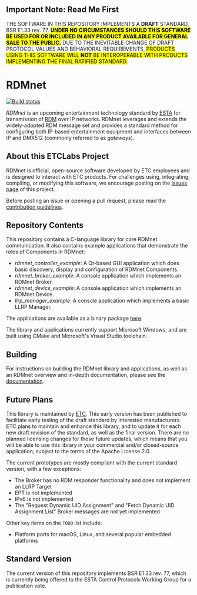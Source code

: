 ## Important Note: Read Me First

THE SOFTWARE IN THIS REPOSITORY IMPLEMENTS A **DRAFT** STANDARD, BSR E1.33
rev. 77. <mark><b>UNDER NO CIRCUMSTANCES SHOULD THIS SOFTWARE BE USED FOR OR
INCLUDED IN ANY PRODUCT AVAILABLE FOR GENERAL SALE TO THE PUBLIC.</b></mark>
DUE TO THE INEVITABLE CHANGE OF DRAFT PROTOCOL VALUES AND BEHAVIORAL
REQUIREMENTS, <mark>PRODUCTS USING THIS SOFTWARE WILL **NOT** BE INTEROPERABLE
WITH PRODUCTS IMPLEMENTING THE FINAL RATIFIED STANDARD.</mark>

# RDMnet

[![Build status](https://ci.appveyor.com/api/projects/status/76wa62avw50x7r9o?svg=true)](https://ci.appveyor.com/project/ETCLabs/rdmnet)

*RDMnet* is an upcoming entertainment technology standard by
[ESTA](http://tsp.esta.org) for transmission of [RDM](http://www.rdmprotocol.org)
over IP networks. RDMnet leverages and extends the widely-adopted RDM message
set and provides a standard method for configuring both IP-based entertainment
equipment and interfaces between IP and DMX512 (commonly referred to as
*gateways*).

## About this ETCLabs Project

RDMnet is official, open-source software developed by ETC employees and is
designed to interact with ETC products. For challenges using, integrating,
compiling, or modifying this software, we encourage posting on the
[issues page](https://github.com/ETCLabs/RDMnet/issues) of this project.

Before posting an issue or opening a pull request, please read the
[contribution guidelines](./CONTRIBUTING.md).

## Repository Contents

This repository contains a C-language library for core RDMnet communication. It
also contains example applications that demonstrate the roles of Components in
RDMnet:

* *rdmnet_controller_example*: A Qt-based GUI application which does basic discovery,
display and configuration of RDMnet Components.
* *rdmnet_broker_example*: A console application which implements an RDMnet Broker.
* *rdmnet_device_example*: A console application which implements an RDMnet Device.
* *llrp_manager_example*: A console application which implements a basic LLRP Manager.

The applications are available as a binary package
[here](https://etclabs.github.io/RDMnet).

The library and applications currently support Microsoft Windows, and are built
using CMake and Microsoft's Visual Studio toolchain.

## Building

For instructions on building the RDMnet library and applications, as well as an
RDMnet overview and in-depth documentation, please see the
[documentation](https://etclabs.github.io/RDMnet/docs/index.html).

## Future Plans

This library is maintained by [ETC](http://www.etcconnect.com). This early
version has been published to facilitate early testing of the draft standard by
interested manufacturers. ETC plans to maintain and enhance this library, and
to update it for each new draft revision of the standard, as well as the final
version. There are no planned licensing changes for these future updates, which
means that you will be able to use this library in your commercial and/or
closed-source application, subject to the terms of the Apache License 2.0.

The current prototypes are mostly compliant with the current standard version,
with a few exceptions:

* The Broker has no RDM responder functionality and does not implement an LLRP 
  Target
* EPT is not implemented
* IPv6 is not implemented
* The "Request Dynamic UID Assignment" and "Fetch Dynamic UID Assignment List"
  Broker messages are not yet implemented

Other key items on the `TODO` list include:

* Platform ports for macOS, Linux, and several popular embedded platforms

## Standard Version

The current version of this repository implements BSR E1.33 rev. 77, which is
currently being offered to the ESTA Control Protocols Working Group for a
publication vote.
